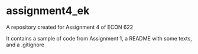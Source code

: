 # assignment4_ek
A repository created for Assignment 4 of ECON 622

It contains a sample of code from Assignment 1, a README with some texts, and
a .gitignore
